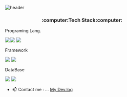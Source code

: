 ![header](https://capsule-render.vercel.app/api?type=wave&color=6FA2E1&height=300&section=header&text=Gimkuku's%20Devlog&fontSize=70&fontColor=FFFFFF)

<h3 align="center">:computer:Tech Stack:computer:</h3>

<p>Programing Lang.</p>
<img src="https://img.shields.io/badge/Python-3776AB?style=flat-square&logo=Python&logoColor=white"/><img src="https://img.shields.io/badge/C-ABB9CC?style=flat-square&logo=C&logoColor=white"/> <img src="https://img.shields.io/badge/C++-00599C?style=flat-square&logo=C%2B%2B&logoColor=white"/>

<p>Framework</p>
<img src="https://img.shields.io/badge/Django-092E20?style=flat-square&logo=Django&logoColor=white"/> <img src="https://img.shields.io/badge/Node.js-339933?style=flat-square&logo=Node.js&logoColor=white"/>

<p>DataBase</p>
<img src="https://img.shields.io/badge/MySQL-4479A1?style=flat-square&logo=MySQL&logoColor=white"/> <img src="https://img.shields.io/badge/MongoDB-47A248?style=flat-square&logo=MongoDB&logoColor=white"/>

- 📫 Contact me : ...
<a href="https://gimkuku0708.tistory.com/">My Dev.log</a>



